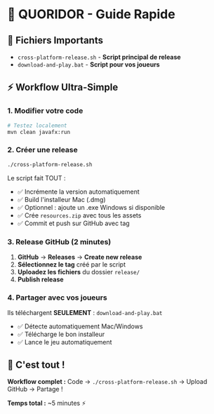 # 🚀 QUORIDOR - Guide Rapide

## 📁 **Fichiers Importants**
- `cross-platform-release.sh` - **Script principal de release**
- `download-and-play.bat` - **Script pour vos joueurs**

## ⚡ **Workflow Ultra-Simple**

### **1. Modifier votre code**
```bash
# Testez localement
mvn clean javafx:run
```

### **2. Créer une release**
```bash
./cross-platform-release.sh
```
Le script fait TOUT :
- ✅ Incrémente la version automatiquement
- ✅ Build l'installeur Mac (.dmg)
- ✅ Optionnel : ajoute un .exe Windows si disponible  
- ✅ Crée `resources.zip` avec tous les assets
- ✅ Commit et push sur GitHub avec tag

### **3. Release GitHub (2 minutes)**
1. **GitHub** → **Releases** → **Create new release**
2. **Sélectionnez le tag** créé par le script
3. **Uploadez les fichiers** du dossier `release/`
4. **Publish release**

### **4. Partager avec vos joueurs**
Ils téléchargent **SEULEMENT** : `download-and-play.bat`
- ✅ Détecte automatiquement Mac/Windows
- ✅ Télécharge le bon installeur  
- ✅ Lance le jeu automatiquement

## 🎯 **C'est tout !**

**Workflow complet :** Code → `./cross-platform-release.sh` → Upload GitHub → Partage ! 

**Temps total :** ~5 minutes ⚡ 